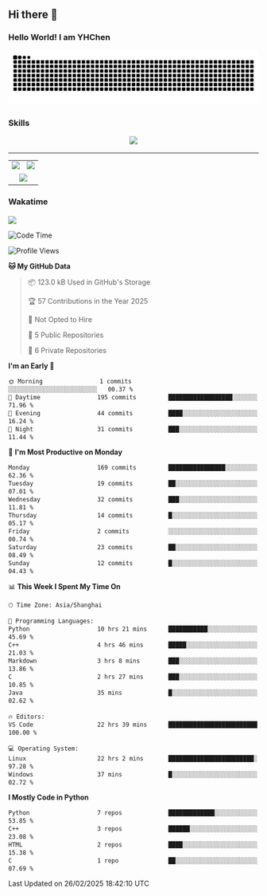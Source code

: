 
## Hi there 👋

<!--
**YHChen0511/YHChen0511** is a ✨ _special_ ✨ repository because its `README.md` (this file) appears on your GitHub profile.

Here are some ideas to get you started:

- 🔭 I’m currently working on ...
- 🌱 I’m currently learning ...
- 👯 I’m looking to collaborate on ...
- 🤔 I’m looking for help with ...
- 💬 Ask me about ...
- 📫 How to reach me: ...
- 😄 Pronouns: ...
- ⚡ Fun fact: ...
-->
### Hello World!  I am YHChen

![](https://raw.githubusercontent.com/YHChen0511/YHChen0511/refs/heads/output/github-contribution-grid-snake.svg)

### Skills

<p align="center">
  <a href="https://skillicons.dev">
    <img src="https://skillicons.dev/icons?i=python,pytorch,cpp,c,git,docker,sqlite,latex,java,go" />
  </a>
</p>

---
<div align="center">
  <table style="width:100%;">
    <tr>
      <!-- 第一个图片 -->
      <td align="center">
        <img height='200' src="https://github-readme-stats.vercel.app/api?username=YHChen0511&show_icons=true" />
      </td>
      <!-- 第二个图片 -->
      <td align="center">
        <img height='200' src="https://github-readme-stats.vercel.app/api/top-langs/?username=YHChen0511&layout=compact" />
      </td>
    </tr>
    <!-- 第三个图片 -->
    <tr>
      <td colspan="2" align="center">
        <img height="220" src="https://github-readme-activity-graph.vercel.app/graph?username=YHChen0511&theme=github-compact&hide_border=true&area=true" />
      </td>
    </tr>
  </table>
</div>

### Wakatime
<img align="center" src="https://github-readme-stats.vercel.app/api/wakatime?username=YHChen0511&theme=transparent&hide_border=true&layout=compact&langs_count=20&range=last_30_days" />

<!--START_SECTION:waka-->
![Code Time](http://img.shields.io/badge/Code%20Time-37%20hrs%2017%20mins-blue)

![Profile Views](http://img.shields.io/badge/Profile%20Views-15-blue)

**🐱 My GitHub Data** 

> 📦 123.0 kB Used in GitHub's Storage 
 > 
> 🏆 57 Contributions in the Year 2025
 > 
> 🚫 Not Opted to Hire
 > 
> 📜 5 Public Repositories 
 > 
> 🔑 6 Private Repositories 
 > 
**I'm an Early 🐤** 

```text
🌞 Morning                1 commits           ░░░░░░░░░░░░░░░░░░░░░░░░░   00.37 % 
🌆 Daytime                195 commits         ██████████████████░░░░░░░   71.96 % 
🌃 Evening                44 commits          ████░░░░░░░░░░░░░░░░░░░░░   16.24 % 
🌙 Night                  31 commits          ███░░░░░░░░░░░░░░░░░░░░░░   11.44 % 
```
📅 **I'm Most Productive on Monday** 

```text
Monday                   169 commits         ████████████████░░░░░░░░░   62.36 % 
Tuesday                  19 commits          ██░░░░░░░░░░░░░░░░░░░░░░░   07.01 % 
Wednesday                32 commits          ███░░░░░░░░░░░░░░░░░░░░░░   11.81 % 
Thursday                 14 commits          █░░░░░░░░░░░░░░░░░░░░░░░░   05.17 % 
Friday                   2 commits           ░░░░░░░░░░░░░░░░░░░░░░░░░   00.74 % 
Saturday                 23 commits          ██░░░░░░░░░░░░░░░░░░░░░░░   08.49 % 
Sunday                   12 commits          █░░░░░░░░░░░░░░░░░░░░░░░░   04.43 % 
```


📊 **This Week I Spent My Time On** 

```text
🕑︎ Time Zone: Asia/Shanghai

💬 Programming Languages: 
Python                   10 hrs 21 mins      ███████████░░░░░░░░░░░░░░   45.69 % 
C++                      4 hrs 46 mins       █████░░░░░░░░░░░░░░░░░░░░   21.03 % 
Markdown                 3 hrs 8 mins        ███░░░░░░░░░░░░░░░░░░░░░░   13.86 % 
C                        2 hrs 27 mins       ███░░░░░░░░░░░░░░░░░░░░░░   10.85 % 
Java                     35 mins             █░░░░░░░░░░░░░░░░░░░░░░░░   02.62 % 

🔥 Editors: 
VS Code                  22 hrs 39 mins      █████████████████████████   100.00 % 

💻 Operating System: 
Linux                    22 hrs 2 mins       ████████████████████████░   97.28 % 
Windows                  37 mins             █░░░░░░░░░░░░░░░░░░░░░░░░   02.72 % 
```

**I Mostly Code in Python** 

```text
Python                   7 repos             █████████████░░░░░░░░░░░░   53.85 % 
C++                      3 repos             ██████░░░░░░░░░░░░░░░░░░░   23.08 % 
HTML                     2 repos             ████░░░░░░░░░░░░░░░░░░░░░   15.38 % 
C                        1 repo              ██░░░░░░░░░░░░░░░░░░░░░░░   07.69 % 
```




 Last Updated on 26/02/2025 18:42:10 UTC
<!--END_SECTION:waka-->